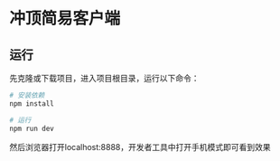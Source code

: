 # 冲顶简易客户端

## 运行

先克隆或下载项目，进入项目根目录，运行以下命令：

``` bash
# 安装依赖
npm install

# 运行
npm run dev
```

然后浏览器打开localhost:8888，开发者工具中打开手机模式即可看到效果
